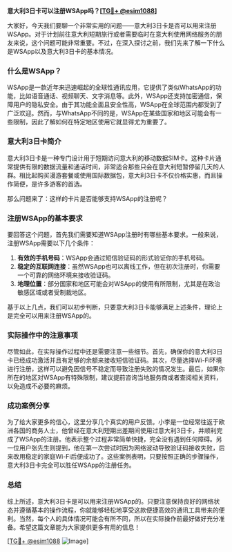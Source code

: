 **意大利3日卡可以注册WSApp吗？[[TG💪+ @esim1088](https://t.me/s/esim1088)]**

大家好，今天我们要聊一个非常实用的问题——意大利3日卡是否可以用来注册WSApp。对于计划前往意大利短期旅行或者需要临时在意大利使用网络服务的朋友来说，这个问题可能非常重要。不过，在深入探讨之前，我们先来了解一下什么是WSApp以及意大利3日卡的基本情况。

### 什么是WSApp？

WSApp是一款近年来迅速崛起的全球性通讯应用，它提供了类似WhatsApp的功能，比如语音通话、视频聊天、文字消息等。此外，WSApp还支持加密通信，保障用户的隐私安全。由于其功能全面且安全性高，WSApp在全球范围内都受到了广泛欢迎。然而，与WhatsApp不同的是，WSApp在某些国家和地区可能会有一些限制，因此了解如何在特定地区使用它就显得尤为重要了。

### 意大利3日卡简介

意大利3日卡是一种专门设计用于短期访问意大利的移动数据SIM卡。这种卡片通常提供有限的数据流量和通话时间，非常适合那些只会在意大利短暂停留几天的人群。相比起购买漫游套餐或使用国际数据包，意大利3日卡不仅价格实惠，而且操作简便，是许多游客的首选。

那么问题来了：这样的卡片是否能够支持WSApp的注册呢？

### 注册WSApp的基本要求

要回答这个问题，首先我们需要知道WSApp注册时有哪些基本要求。一般来说，注册WSApp需要以下几个条件：

1. **有效的手机号码**：WSApp会通过短信验证码的形式验证你的手机号码。
2. **稳定的互联网连接**：虽然WSApp也可以离线工作，但在初次注册时，你需要一个可靠的网络环境来接收验证码。
3. **地理位置**：部分国家和地区可能会对WSApp的使用有所限制，尤其是在政治敏感区域或者受制裁地区。

基于以上几点，我们可以初步判断，只要意大利3日卡能够满足上述条件，理论上是完全可以用来注册WSApp的。

### 实际操作中的注意事项

尽管如此，在实际操作过程中还是需要注意一些细节。首先，确保你的意大利3日卡已经成功激活并且有足够的余额来接收短信验证码。其次，尽量选择Wi-Fi环境进行注册，这样可以避免因信号不稳定而导致注册失败的情况发生。最后，如果你所在的地区对WSApp有特殊限制，建议提前咨询当地服务商或者查阅相关资料，以免造成不必要的麻烦。

### 成功案例分享

为了给大家更多的信心，这里分享几个真实的用户反馈。小李是一位经常往返于欧洲各国的商务人士，他曾经在意大利短期出差期间使用过意大利3日卡，并顺利完成了WSApp的注册。他表示整个过程非常简单快捷，完全没有遇到任何障碍。另一位用户张先生则提到，他在第一次尝试时因为网络波动导致验证码接收失败，后来改用稳定的家庭Wi-Fi后便成功了。这些案例表明，只要按照正确的步骤操作，意大利3日卡完全可以胜任WSApp的注册任务。

### 总结

综上所述，意大利3日卡是可以用来注册WSApp的。只要注意保持良好的网络状态并遵循基本的操作流程，你就能够轻松地享受这款便捷高效的通讯工具带来的便利。当然，每个人的具体情况可能会有所不同，所以在实际操作前最好做好充分准备。希望这篇文章能为大家提供更多有用的信息！

[[TG💪+ @esim1088](https://t.me/s/esim1088) ![Image](https://i.postimg.cc/4NQfJmqS/Snipaste-2025-05-13-00-14-12.png)]